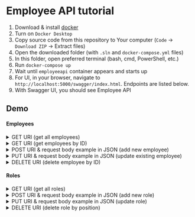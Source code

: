 # Employee API tutorial

1. Download & install [docker]("https://www.docker.com/products/docker-desktop/")
2. Turn on `Docker Desktop`
3. Copy source code from this repository to Your computer (`Code` -> `Download ZIP` -> Extract files)
4. Open the downloaded folder (with `.sln` and `docker-compose.yml` files) 
5. In this folder, open preferred terminal (bash, cmd, PowerShell, etc.)
4. Run `docker-compose up`
5. Wait until `employeeapi` container appears and starts up
6. For UI, in your browser, navigate to `http://localhost:5000/swagger/index.html`. Endpoints are listed below.
7. With Swagger UI, you should see Employee API

## Demo

#### Employees

<details>
<summary>GET URI (get all employees)</summary>
<br>

```
http://localhost:5000/api/employees
```
</details>

<details>
<summary>GET URI (get employees by ID)</summary>
<br>

```
http://localhost:5000/api/employees/0b9dfe0a-8628-426a-a802-dc162331f1f6
```
</details>

<details>
<summary>POST URI & request body example in JSON (add new employee)</summary>
<br>

```
http://localhost:5000/api/employees
```

```
{
  "firstName": "New",
  "lastName": "Employee",
  "birthDate": "2000-03-22T05:14:25.624Z",
  "homeAddress": "string",
  "currentSalary": 1000,
  "positionName": "QA"
}
```
</details>

<details>
<summary>PUT URI & request body example in JSON (update existing employee)</summary>
<br>

```
{
  "homeAddress": "Some address 123",
  "currentSalary": 990,
  "positionName": ProductOwner
}
```
</details>

<details>
<summary>DELETE URI (delete employee by ID)</summary>
<br>

```
http://localhost:5000/api/employees/f89b1b94-58dd-492a-bdb7-f9ceff13810f
```
</details>


#### Roles

<details>
<summary>GET URI (get all roles)</summary>
<br>

```
http://localhost:5000/api/roles
```
</details>

<details>
<summary>POST URI & request body example in JSON (add new role)</summary>
<br>

```
http://localhost:5000/api/roles
```

```
{
  "position": "InformationAnalist",
  "description": "Writes user stories for developers.",
  "hoursPerWeek": 30
}
```
</details>

<details>
<summary>PUT URI & request body example in JSON (update role)</summary>
<br>

```
http://localhost:5000/api/roles
```

```
{
  "position": "QA",
  "description": "Writes Web API tests and UI tests.",
  "hoursPerWeek": 30
}
```
</details>

<details>
<summary>DELETE URI (delete role by position)</summary>
<br>

```
http://localhost:5000/api/roles/QA
```
</details>
